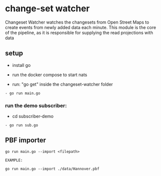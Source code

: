 # change-set watcher

Changeset Watcher watches the changesets from Open Street Maps to create events from newly added data each minute.
This module is the core of the pipeline, as it is responsible for supplying the read projections with data

## setup

- install go
- run the docker compose to start nats

- run: "go get" inside the changeset-watcher folder

```vim
- go run main.go
```

### run the demo subscriber:

- cd subscriber-demo

```vim
- go run sub.go
```

## PBF importer

```vim
go run main.go --import <filepath>

EXAMPLE:

go run main.go --import ./data/Hannover.pbf
```
